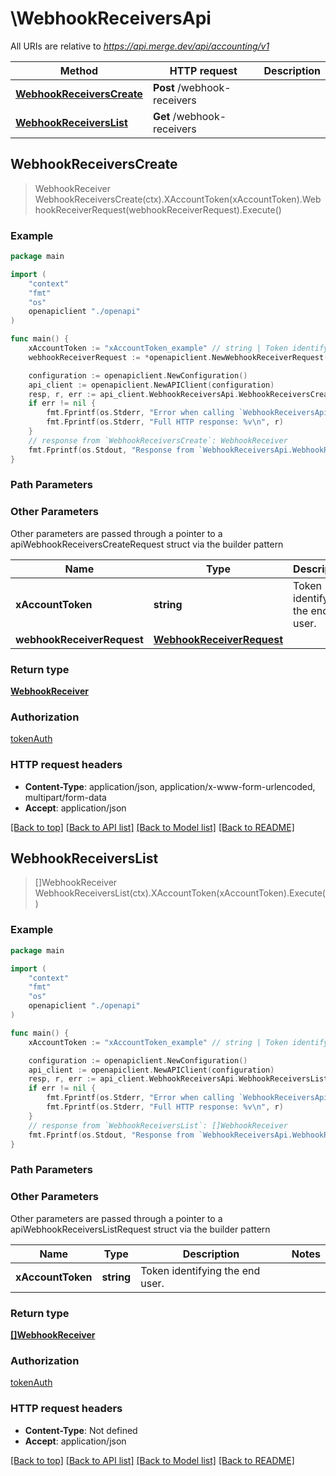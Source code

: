 # \WebhookReceiversApi

All URIs are relative to *https://api.merge.dev/api/accounting/v1*

Method | HTTP request | Description
------------- | ------------- | -------------
[**WebhookReceiversCreate**](WebhookReceiversApi.md#WebhookReceiversCreate) | **Post** /webhook-receivers | 
[**WebhookReceiversList**](WebhookReceiversApi.md#WebhookReceiversList) | **Get** /webhook-receivers | 



## WebhookReceiversCreate

> WebhookReceiver WebhookReceiversCreate(ctx).XAccountToken(xAccountToken).WebhookReceiverRequest(webhookReceiverRequest).Execute()





### Example

```go
package main

import (
    "context"
    "fmt"
    "os"
    openapiclient "./openapi"
)

func main() {
    xAccountToken := "xAccountToken_example" // string | Token identifying the end user.
    webhookReceiverRequest := *openapiclient.NewWebhookReceiverRequest("Event_example", false) // WebhookReceiverRequest | 

    configuration := openapiclient.NewConfiguration()
    api_client := openapiclient.NewAPIClient(configuration)
    resp, r, err := api_client.WebhookReceiversApi.WebhookReceiversCreate(context.Background()).XAccountToken(xAccountToken).WebhookReceiverRequest(webhookReceiverRequest).Execute()
    if err != nil {
        fmt.Fprintf(os.Stderr, "Error when calling `WebhookReceiversApi.WebhookReceiversCreate``: %v\n", err)
        fmt.Fprintf(os.Stderr, "Full HTTP response: %v\n", r)
    }
    // response from `WebhookReceiversCreate`: WebhookReceiver
    fmt.Fprintf(os.Stdout, "Response from `WebhookReceiversApi.WebhookReceiversCreate`: %v\n", resp)
}
```

### Path Parameters



### Other Parameters

Other parameters are passed through a pointer to a apiWebhookReceiversCreateRequest struct via the builder pattern


Name | Type | Description  | Notes
------------- | ------------- | ------------- | -------------
 **xAccountToken** | **string** | Token identifying the end user. | 
 **webhookReceiverRequest** | [**WebhookReceiverRequest**](WebhookReceiverRequest.md) |  | 

### Return type

[**WebhookReceiver**](WebhookReceiver.md)

### Authorization

[tokenAuth](../README.md#tokenAuth)

### HTTP request headers

- **Content-Type**: application/json, application/x-www-form-urlencoded, multipart/form-data
- **Accept**: application/json

[[Back to top]](#) [[Back to API list]](../README.md#documentation-for-api-endpoints)
[[Back to Model list]](../README.md#documentation-for-models)
[[Back to README]](../README.md)


## WebhookReceiversList

> []WebhookReceiver WebhookReceiversList(ctx).XAccountToken(xAccountToken).Execute()





### Example

```go
package main

import (
    "context"
    "fmt"
    "os"
    openapiclient "./openapi"
)

func main() {
    xAccountToken := "xAccountToken_example" // string | Token identifying the end user.

    configuration := openapiclient.NewConfiguration()
    api_client := openapiclient.NewAPIClient(configuration)
    resp, r, err := api_client.WebhookReceiversApi.WebhookReceiversList(context.Background()).XAccountToken(xAccountToken).Execute()
    if err != nil {
        fmt.Fprintf(os.Stderr, "Error when calling `WebhookReceiversApi.WebhookReceiversList``: %v\n", err)
        fmt.Fprintf(os.Stderr, "Full HTTP response: %v\n", r)
    }
    // response from `WebhookReceiversList`: []WebhookReceiver
    fmt.Fprintf(os.Stdout, "Response from `WebhookReceiversApi.WebhookReceiversList`: %v\n", resp)
}
```

### Path Parameters



### Other Parameters

Other parameters are passed through a pointer to a apiWebhookReceiversListRequest struct via the builder pattern


Name | Type | Description  | Notes
------------- | ------------- | ------------- | -------------
 **xAccountToken** | **string** | Token identifying the end user. | 

### Return type

[**[]WebhookReceiver**](WebhookReceiver.md)

### Authorization

[tokenAuth](../README.md#tokenAuth)

### HTTP request headers

- **Content-Type**: Not defined
- **Accept**: application/json

[[Back to top]](#) [[Back to API list]](../README.md#documentation-for-api-endpoints)
[[Back to Model list]](../README.md#documentation-for-models)
[[Back to README]](../README.md)

